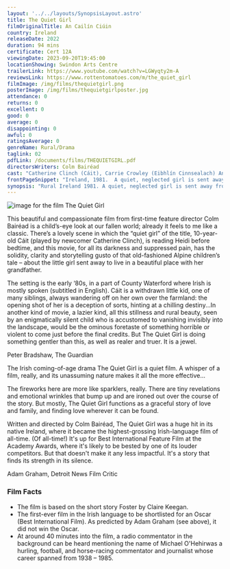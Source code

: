 ```yaml
---
layout: '../../layouts/SynopsisLayout.astro'
title: The Quiet Girl
filmOriginalTitle: An Cailín Ciúin
country: Ireland
releaseDate: 2022
duration: 94 mins
certificate: Cert 12A
viewingDate: 2023-09-20T19:45:00
locationShowing: Swindon Arts Centre
trailerLink: https://www.youtube.com/watch?v=LGWyqty2m-A
reviewsLink: https://www.rottentomatoes.com/m/the_quiet_girl
filmImage: /img/films/thequietgirl.png
posterImage: /img/films/thequietgirlposter.jpg
attendance: 0
returns: 0
excellent: 0
good: 0
average: 0
disappointing: 0
awful: 0
ratingsAverage: 0
genreName: Rural/Drama
taglink: 02
pdfLink: /documents/films/THEQUIETGIRL.pdf
directorsWriters: Colm Bairéad
cast: "Catherine Clinch (Cáit), Carrie Crowley (Eibhlín Cinnsealach) Andrew Bennett (Seán Cinnsealach), Michael Patric (Da), Kate Nic Choncaonaigh (Mam), Carolyn Bracken (The Woman)"
frontPageSnippet: "Ireland, 1981.  A quiet, neglected girl is sent away from her dysfunctional family to live with distant relatives in County Waterford for the summer.  Living with a middle-aged farming couple, she discovers a new way of living."
synopsis: "Rural Ireland 1981. A quiet, neglected girl is sent away from her dysfunctional family to live with foster parents for the summer.  She blossoms in their care, but in this house where there are meant to be no secrets, she discovers one."
--- 
```

![image for the film The Quiet Girl]( /img/films/thequietgirl.png ) 

This beautiful and compassionate film from first-time feature director Colm Bairéad is a child’s-eye look at our fallen world; already it feels to me like a classic.  There’s a lovely scene in which the “quiet girl” of the title, 10-year-old Cáit (played by newcomer Catherine Clinch), is reading Heidi before bedtime, and this movie, for all its darkness and suppressed pain, has the solidity, clarity and storytelling gusto of that old-fashioned Alpine children’s tale – about the little girl sent away to live in a beautiful place with her grandfather.

The setting is the early ‘80s, in a part of County Waterford where Irish is mostly spoken (subtitled in English).  Cáit is a withdrawn little kid, one of many siblings, always wandering off on her own over the farmland: the opening shot of her is a deception of sorts, hinting at a chilling destiny...In another kind of movie, a lazier kind, all this stillness and rural beauty, seen by an enigmatically silent child who is accustomed to vanishing invisibly into the landscape, would be the ominous foretaste of something horrible or violent to come just before the final credits.  But The Quiet Girl is doing something gentler than this, as well as realer and truer.  It is a jewel.

<div class="review__author review__author--review1"> 
Peter Bradshaw, The Guardian
</div> 

The Irish coming-of-age drama The Quiet Girl is a quiet film.  A whisper of a film, really, and its unassuming nature makes it all the more effective...

The fireworks here are more like sparklers, really.  There are tiny revelations and emotional wrinkles that bump up and are ironed out over the course of the story.  But mostly, The Quiet Girl functions as a graceful story of love and family, and finding love wherever it can be found.

Written and directed by Colm Bairéad, The Quiet Girl was a huge hit in its native Ireland, where it became the highest-grossing Irish-language film of all-time.  (Of all-time!)  It's up for Best International Feature Film at the Academy Awards, where it's likely to be bested by one of its louder competitors.  But that doesn't make it any less impactful.  It's a story that finds its strength in its silence.

<div class="review__author"> 
Adam Graham, Detroit News Film Critic
</div> 

### Film Facts 

* The film is based on the short story Foster by Claire Keegan. 
* The first-ever film in the Irish language to be shortlisted for an Oscar (Best International Film).  As predicted by Adam Graham (see above), it did not win the Oscar.
* At around 40 minutes into the film, a radio commentator in the background can be heard mentioning the name of Michael O'Hehirwas a hurling, football, and horse-racing commentator and journalist whose career spanned from 1938 – 1985.